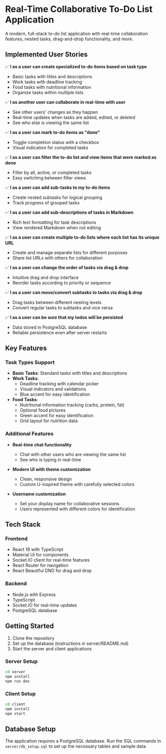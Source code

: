 # Real-Time Collaborative To-Do List Application

A modern, full-stack to-do list application with real-time collaboration features, nested tasks, drag-and-drop functionality, and more.

## Implemented User Stories

✅ **I as a user can create specialized to-do items based on task type**
   - Basic tasks with titles and descriptions
   - Work tasks with deadline tracking
   - Food tasks with nutritional information
   - Organize tasks within multiple lists

✅ **I as another user can collaborate in real-time with user**
   - See other users' changes as they happen
   - Real-time updates when tasks are added, edited, or deleted
   - See who else is viewing the same list

✅ **I as a user can mark to-do items as "done"**
   - Toggle completion status with a checkbox
   - Visual indication for completed tasks

✅ **I as a user can filter the to-do list and view items that were marked as done**
   - Filter by all, active, or completed tasks
   - Easy switching between filter views

✅ **I as a user can add sub-tasks to my to-do items**
   - Create nested subtasks for logical grouping
   - Track progress of grouped tasks


✅ **I as a user can add sub-descriptions of tasks in Markdown**
   - Rich text formatting for task descriptions
   - View rendered Markdown when not editing

✅ **I as a user can create multiple to-do lists where each list has its unique URL**
   - Create and manage separate lists for different purposes
   - Share list URLs with others for collaboration

✅ **I as a user can change the order of tasks via drag & drop**
   - Intuitive drag and drop interface
   - Reorder tasks according to priority or sequence

✅ **I as a user can move/convert subtasks to tasks via drag & drop**
   - Drag tasks between different nesting levels
   - Convert regular tasks to subtasks and vice versa

✅ **I as a user can be sure that my todos will be persisted**
   - Data stored in PostgreSQL database
   - Reliable persistence even after server restarts

## Key Features

### Task Types Support
- **Basic Tasks**: Standard tasks with titles and descriptions
- **Work Tasks**: 
  - Deadline tracking with calendar picker
  - Visual indicators and validations
  - Blue accent for easy identification
- **Food Tasks**:
  - Nutritional information tracking (carbs, protein, fat)
  - Optional food pictures
  - Green accent for easy identification
  - Grid layout for nutrition data

### Additional Features

- **Real-time chat functionality**
  - Chat with other users who are viewing the same list
  - See who is typing in real-time

- **Modern UI with theme customization**
  - Clean, responsive design
  - Custom U-inspired theme with carefully selected colors

- **Username customization**
  - Set your display name for collaborative sessions
  - Users represented with different colors for identification


## Tech Stack

### Frontend
- React 18 with TypeScript
- Material UI for components
- Socket.IO client for real-time features
- React Router for navigation
- React Beautiful DND for drag and drop

### Backend
- Node.js with Express
- TypeScript
- Socket.IO for real-time updates
- PostgreSQL database

## Getting Started

1. Clone the repository
2. Set up the database (instructions in server/README.md)
3. Start the server and client applications

### Server Setup

```bash
cd server
npm install
npm run dev
```

### Client Setup

```bash
cd client
npm install
npm start
```

## Database Setup

The application requires a PostgreSQL database. Run the SQL commands in `server/db_setup.sql` to set up the necessary tables and sample data.
